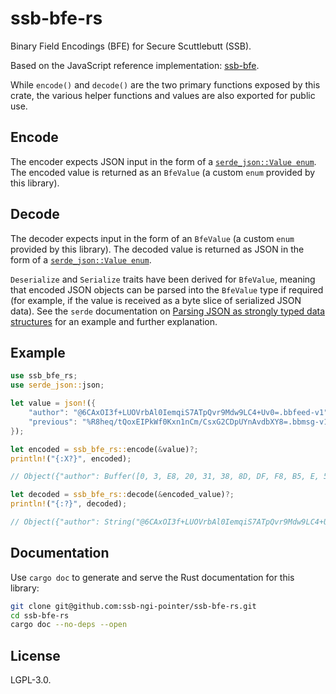# ssb-bfe-rs

Binary Field Encodings (BFE) for Secure Scuttlebutt (SSB).

Based on the JavaScript reference implementation: [ssb-bfe](https://github.com/ssb-ngi-pointer/ssb-bfe).

While `encode()` and `decode()` are the two primary functions exposed by this crate, the various helper functions and values are also exported for public use.

## Encode

The encoder expects JSON input in the form of a [`serde_json::Value enum`](https://docs.serde.rs/serde_json/value/enum.Value.html). The encoded value is returned
as an `BfeValue` (a custom `enum` provided by this library).

## Decode

The decoder expects input in the form of an `BfeValue` (a custom `enum` provided by this library). The decoded value is returned as JSON in the form of a [`serde_json::Value enum`](https://docs.serde.rs/serde_json/value/enum.Value.html).

`Deserialize` and `Serialize` traits have been derived for `BfeValue`, meaning that encoded JSON objects can be parsed into the `BfeValue` type if required (for example, if the value is received as a byte slice of serialized JSON data). See the `serde` documentation on [Parsing JSON as strongly typed data structures](https://docs.serde.rs/serde_json/index.html#parsing-json-as-strongly-typed-data-structures) for an example and further explanation.

## Example

```rust
use ssb_bfe_rs;
use serde_json::json;

let value = json!({
    "author": "@6CAxOI3f+LUOVrbAl0IemqiS7ATpQvr9Mdw9LC4+Uv0=.bbfeed-v1",
    "previous": "%R8heq/tQoxEIPkWf0Kxn1nCm/CsxG2CDpUYnAvdbXY8=.bbmsg-v1"
});

let encoded = ssb_bfe_rs::encode(&value)?;
println!("{:X?}", encoded);

// Object({"author": Buffer([0, 3, E8, 20, 31, 38, 8D, DF, F8, B5, E, 56, B6, C0, 97, 42, 1E, 9A, A8, 92, EC, 4, E9, 42, FA, FD, 31, DC, 3D, 2C, 2E, 3E, 52, FD]), "previous": Buffer([1, 4, 47, C8, 5E, AB, FB, 50, A3, 11, 8, 3E, 45, 9F, D0, AC, 67, D6, 70, A6, FC, 2B, 31, 1B, 60, 83, A5, 46, 27, 2, F7, 5B, 5D, 8F])})

let decoded = ssb_bfe_rs::decode(&encoded_value)?;
println!("{:?}", decoded);

// Object({"author": String("@6CAxOI3f+LUOVrbAl0IemqiS7ATpQvr9Mdw9LC4+Uv0=.bbfeed-v1"), "previous": String("%R8heq/tQoxEIPkWf0Kxn1nCm/CsxG2CDpUYnAvdbXY8=.bbmsg-v1")})
```

## Documentation

Use `cargo doc` to generate and serve the Rust documentation for this library:

```bash
git clone git@github.com:ssb-ngi-pointer/ssb-bfe-rs.git
cd ssb-bfe-rs
cargo doc --no-deps --open 
```

## License

LGPL-3.0.
